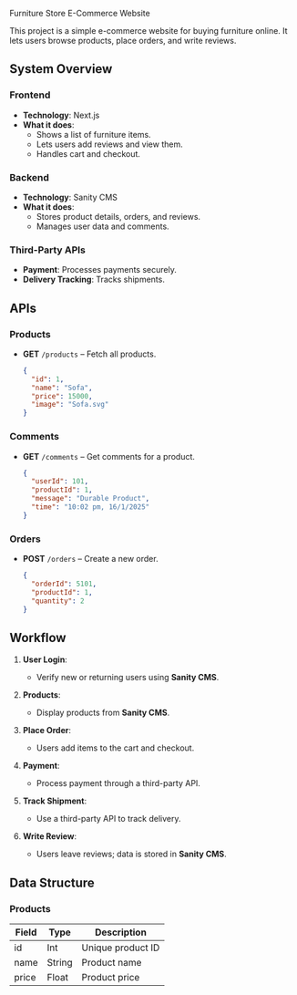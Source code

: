  Furniture Store E-Commerce Website  

This project is a simple e-commerce website for buying furniture online. It lets users browse products, place orders, and write reviews.  


## System Overview  

### Frontend  
- **Technology**: Next.js  
- **What it does**:  
  - Shows a list of furniture items.  
  - Lets users add reviews and view them.  
  - Handles cart and checkout.  

### Backend  
- **Technology**: Sanity CMS  
- **What it does**:  
  - Stores product details, orders, and reviews.  
  - Manages user data and comments.  

### Third-Party APIs  
- **Payment**: Processes payments securely.  
- **Delivery Tracking**: Tracks shipments.  


## APIs  

### Products  
- **GET** `/products` – Fetch all products.  
  ```json
  {
    "id": 1,
    "name": "Sofa",
    "price": 15000,
    "image": "Sofa.svg"
  }
  

### Comments  
- **GET** `/comments` – Get comments for a product.  
  ```json
  {
    "userId": 101,
    "productId": 1,
    "message": "Durable Product",
    "time": "10:02 pm, 16/1/2025"
  }


### Orders  
- **POST** `/orders` – Create a new order.  
  ```json
  {
    "orderId": 5101,
    "productId": 1,
    "quantity": 2
  }
  ```


## Workflow  

1. **User Login**:  
   - Verify new or returning users using **Sanity CMS**.  

2. **Products**:  
   - Display products from **Sanity CMS**.  

3. **Place Order**:  
   - Users add items to the cart and checkout.  

4. **Payment**:  
   - Process payment through a third-party API.  

5. **Track Shipment**:  
   - Use a third-party API to track delivery.  

6. **Write Review**:  
   - Users leave reviews; data is stored in **Sanity CMS**.  


## Data Structure  

### Products  
| Field | Type   | Description         |  
|-------|--------|---------------------|  
| id    | Int    | Unique product ID   |  
| name  | String | Product name        |  
| price | Float  | Product price       |  


